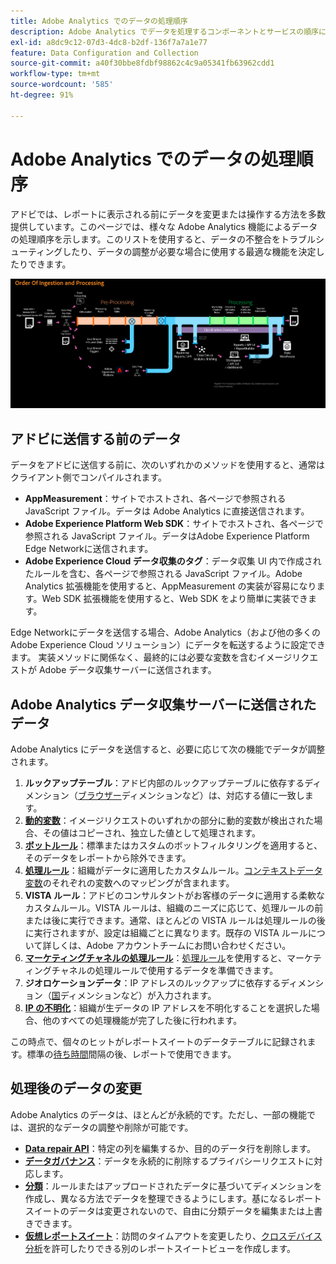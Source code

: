 ```yaml
---
title: Adobe Analytics でのデータの処理順序
description: Adobe Analytics でデータを処理するコンポーネントとサービスの順序について説明します。
exl-id: a8dc9c12-07d3-4dc8-b2df-136f7a7a1e77
feature: Data Configuration and Collection
source-git-commit: a40f30bbe8fdbf98862c4c9a05341fb63962cdd1
workflow-type: tm+mt
source-wordcount: '585'
ht-degree: 91%

---
```


# Adobe Analytics でのデータの処理順序

アドビでは、レポートに表示される前にデータを変更または操作する方法を多数提供しています。このページでは、様々な Adobe Analytics 機能によるデータの処理順序を示します。このリストを使用すると、データの不整合をトラブルシューティングしたり、データの調整が必要な場合に使用する最適な機能を決定したりできます。

![処理順序](assets/processing-order.png)

## アドビに送信する前のデータ

データをアドビに送信する前に、次のいずれかのメソッドを使用すると、通常はクライアント側でコンパイルされます。

* **AppMeasurement**：サイトでホストされ、各ページで参照される JavaScript ファイル。データは Adobe Analytics に直接送信されます。
* **Adobe Experience Platform Web SDK**：サイトでホストされ、各ページで参照される JavaScript ファイル。データはAdobe Experience Platform Edge Networkに送信されます。
* **Adobe Experience Cloud データ収集のタグ**：データ収集 UI 内で作成されたルールを含む、各ページで参照される JavaScript ファイル。Adobe Analytics 拡張機能を使用すると、AppMeasurement の実装が容易になります。Web SDK 拡張機能を使用すると、Web SDK をより簡単に実装できます。

Edge Networkにデータを送信する場合、Adobe Analytics（および他の多くのAdobe Experience Cloud ソリューション）にデータを転送するように設定できます。 実装メソッドに関係なく、最終的には必要な変数を含むイメージリクエストが Adobe データ収集サーバーに送信されます。

## Adobe Analytics データ収集サーバーに送信されたデータ

Adobe Analytics にデータを送信すると、必要に応じて次の機能でデータが調整されます。

1. **ルックアップテーブル**：アドビ内部のルックアップテーブルに依存するディメンション（[ブラウザー](/help/components/dimensions/browser.md)ディメンションなど）は、対応する値に一致します。
2. [**動的変数**](/help/implement/vars/page-vars/dynamic-variables.md)：イメージリクエストのいずれかの部分に動的変数が検出された場合、その値はコピーされ、独立した値として処理されます。
3. [**ボットルール**](/help/admin/admin/c-manage-report-suites/c-edit-report-suites/general/bot-removal/bot-rules.md)：標準またはカスタムのボットフィルタリングを適用すると、そのデータをレポートから除外できます。
4. [**処理ルール**](/help/admin/admin/c-manage-report-suites/c-edit-report-suites/general/c-processing-rules/processing-rules.md)：組織がデータに適用したカスタムルール。[コンテキストデータ変数](/help/implement/vars/page-vars/contextdata.md)のそれぞれの変数へのマッピングが含まれます。
5. **VISTA ルール**：アドビのコンサルタントがお客様のデータに適用する柔軟なカスタムルール。VISTA ルールは、組織のニーズに応じて、処理ルールの前または後に実行できます。通常、ほとんどの VISTA ルールは処理ルールの後に実行されますが、設定は組織ごとに異なります。既存の VISTA ルールについて詳しくは、Adobe アカウントチームにお問い合わせください。
6. [**マーケティングチャネルの処理ルール**](/help/admin/admin/c-manage-report-suites/c-edit-report-suites/marketing-channels/c-rules.md)：[処理ルール](/help/admin/admin/c-manage-report-suites/c-edit-report-suites/general/c-processing-rules/processing-rules.md)を使用すると、マーケティングチャネルの処理ルールで使用するデータを準備できます。
7. **ジオロケーションデータ**：IP アドレスのルックアップに依存するディメンション（[国](/help/components/dimensions/countries.md)ディメンションなど）が入力されます。
8. [**IP の不明化**](/help/admin/admin/c-manage-report-suites/c-edit-report-suites/general/general-acct-settings-admin.md)：組織が生データの IP アドレスを不明化することを選択した場合、他のすべての処理機能が完了した後に行われます。

この時点で、個々のヒットがレポートスイートのデータテーブルに記録されます。標準の[待ち時間](latency.md)間隔の後、レポートで使用できます。

## 処理後のデータの変更

Adobe Analytics のデータは、ほとんどが永続的です。ただし、一部の機能では、選択的なデータの調整や削除が可能です。

* [**Data repair API**](https://developer.adobe.com/analytics-apis/docs/2.0/guides/endpoints/data-repair/)：特定の列を編集するか、目的のデータ行を削除します。
* [**データガバナンス**](/help/admin/admin/c-data-governance/an-gdpr-workflow.md)：データを永続的に削除するプライバシーリクエストに対応します。
* [**分類**](/help/components/classifications/classifications-overview.md)：ルールまたはアップロードされたデータに基づいてディメンションを作成し、異なる方法でデータを整理できるようにします。基になるレポートスイートのデータは変更されないので、自由に分類データを編集または上書きできます。
* [**仮想レポートスイート**](/help/components/vrs/vrs-about.md)：訪問のタイムアウトを変更したり、[クロスデバイス分析](/help/components/cda/overview.md)を許可したりできる別のレポートスイートビューを作成します。
